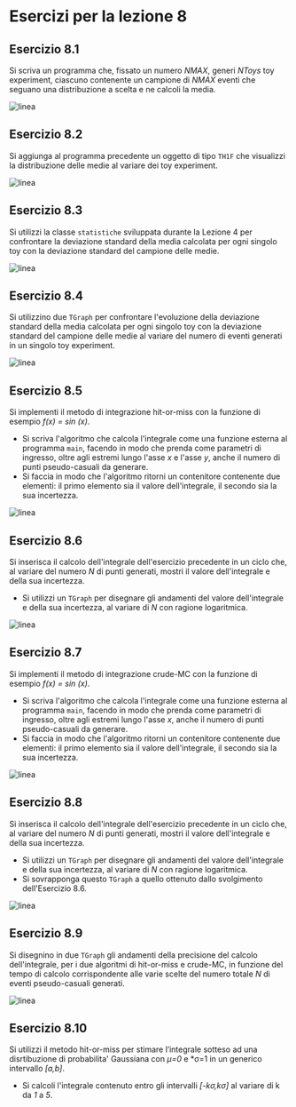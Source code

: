 # Esercizi per la lezione 8

## Esercizio 8.1

Si scriva un programma che, fissato un numero *NMAX*,
generi *NToys* toy experiment,
ciascuno contenente un campione di *NMAX* eventi che seguano una distribuzione a scelta
e ne calcoli la media.

![linea](../immagini/linea.png)

## Esercizio 8.2

Si aggiunga al programma precedente un oggetto di tipo ```TH1F```
che visualizzi la distribuzione delle medie al variare dei toy experiment.

![linea](../immagini/linea.png)

## Esercizio 8.3

Si utilizzi la classe ```statistiche``` sviluppata durante la Lezione 4
per confrontare la deviazione standard della media calcolata per ogni singolo toy
con la deviazione standard del campione delle medie.

![linea](../immagini/linea.png)

## Esercizio 8.4

Si utilizzino due ```TGraph``` per confrontare l'evoluzione
della deviazione standard della media calcolata per ogni singolo toy
con la deviazione standard del campione delle medie
al variare del numero di eventi generati in un singolo toy experiment.

![linea](../immagini/linea.png)

## Esercizio 8.5

Si implementi il metodo di integrazione hit-or-miss
con la funzione di esempio *f(x) = sin (x)*.
  * Si scriva l'algoritmo che calcola l'integrale come una funzione esterna al programma ```main```,
    facendo in modo che prenda come parametri di ingresso,
    oltre agli estremi lungo l'asse *x* e l'asse *y*,
    anche il numero di punti pseudo-casuali da generare.
  * Si faccia in modo che l'algoritmo ritorni un contenitore contenente due elementi:
    il primo elemento sia il valore dell'integrale,
    il secondo sia la sua incertezza.

![linea](../immagini/linea.png)

## Esercizio 8.6

Si inserisca il calcolo dell'integrale dell'esercizio precedente in un ciclo che,
al variare del numero *N* di punti generati, mostri il valore dell'integrale
e della sua incertezza.
  * Si utilizzi un ```TGraph``` per disegnare gli andamenti del valore dell'integrale
    e della sua incertezza, al variare di *N* con ragione logaritmica.

![linea](../immagini/linea.png)

## Esercizio 8.7

Si implementi il metodo di integrazione crude-MC
con la funzione di esempio *f(x) = sin (x)*.
  * Si scriva l'algoritmo che calcola l'integrale come una funzione esterna al programma ```main```,
    facendo in modo che prenda come parametri di ingresso,
    oltre agli estremi lungo l'asse *x*,
    anche il numero di punti pseudo-casuali da generare.
  * Si faccia in modo che l'algoritmo ritorni un contenitore contenente due elementi:
    il primo elemento sia il valore dell'integrale,
    il secondo sia la sua incertezza.

![linea](../immagini/linea.png)

## Esercizio 8.8

Si inserisca il calcolo dell'integrale dell'esercizio precedente in un ciclo che,
al variare del numero *N* di punti generati, mostri il valore dell'integrale
e della sua incertezza.
  * Si utilizzi un ```TGraph``` per disegnare gli andamenti del valore dell'integrale
    e della sua incertezza, al variare di *N* con ragione logaritmica.
  * Si sovrapponga questo ```TGraph``` a quello ottenuto dallo svolgimento dell'Esercizio 8.6.

![linea](../immagini/linea.png)

## Esercizio 8.9

Si disegnino in due ```TGraph``` gli andamenti della precisione del calcolo dell'integrale,
per i due algoritmi di hit-or-miss e crude-MC, in funzione del tempo di calcolo
corrispondente alle varie scelte del numero totale *N* di eventi pseudo-casuali generati.

![linea](../immagini/linea.png)

## Esercizio 8.10

Si utilizzi il metodo hit-or-miss per stimare l’integrale sotteso
ad una disrtibuzione di probabilita' Gaussiana con *&mu;=0* e *&sigma;=1
in un generico intervallo *[a,b]*.
  * Si calcoli l'integrale contenuto entro gli intervalli *[-k&sigma;,k&sigma;]*
    al variare di k da *1* a *5*.
